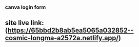 ### canva login form
## site live link:(https://65bbd2b8ab5ea5065a032852--cosmic-longma-a2572a.netlify.app/)
